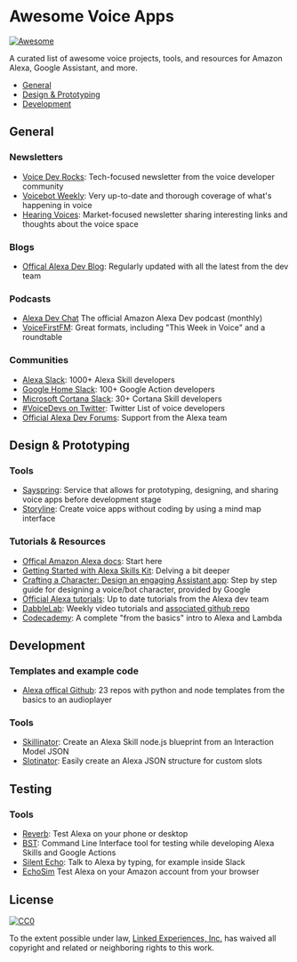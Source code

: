 # Awesome Voice Apps
[![Awesome](https://cdn.rawgit.com/sindresorhus/awesome/d7305f38d29fed78fa85652e3a63e154dd8e8829/media/badge.svg)](https://github.com/sindresorhus/awesome)


A curated list of awesome voice projects, tools, and resources for Amazon Alexa, Google Assistant, and more.

* [General](#general)
* [Design & Prototyping](#design--prototyping)
* [Development](#development)


## General

### Newsletters

* [Voice Dev Rocks](https://voicedev.rocks/): Tech-focused newsletter from the voice developer community
* [Voicebot Weekly](https://www.voicebot.ai/subscribe/): Very up-to-date and thorough coverage of what's happening in voice
* [Hearing Voices](https://www.getrevue.co/profile/hearingvoices): Market-focused newsletter sharing interesting links and thoughts about the voice space

### Blogs

* [Offical Alexa Dev Blog](https://developer.amazon.com/blogs/alexa/): Regularly updated with all the latest from the dev team


### Podcasts

* [Alexa Dev Chat](https://developer.amazon.com/alexa-skills-kit/developer-podcast) The official Amazon Alexa Dev podcast (monthly)
* [VoiceFirstFM](https://www.voicefirst.fm/): Great formats, including "This Week in Voice" and a roundtable

### Communities

* [Alexa Slack](http://www.alexaslack.com/): 1000+ Alexa Skill developers
* [Google Home Slack](http://googleslack.com/): 100+ Google Action developers
* [Microsoft Cortana Slack](http://bit.ly/2qRqHMw): 30+ Cortana Skill developers
* [#VoiceDevs on Twitter](https://twitter.com/jovotech/lists/voicedevs): Twitter List of voice developers
* [Official Alexa Dev Forums](https://forums.developer.amazon.com/spaces/165/index.html): Support from the Alexa team


## Design & Prototyping

### Tools

* [Sayspring](https://www.sayspring.com/): Service that allows for prototyping, designing, and sharing voice apps before development stage
* [Storyline](https://thestoryline.io): Create voice apps without coding by using a mind map interface


### Tutorials & Resources

* [Offical Amazon Alexa docs](https://developer.amazon.com/documentation): Start here
* [Getting Started with Alexa Skills Kit](https://developer.amazon.com/public/solutions/alexa/alexa-skills-kit/getting-started-guide): Delving a bit deeper
* [Crafting a Character: Design an engaging Assistant app](https://codelabs.developers.google.com/codelabs/conversation-design): Step by step guide for designing a voice/bot character, provided by Google
* [Official Alexa tutorials](https://developer.amazon.com/alexa-skills-kit/tutorials): Up to date tutorials from the Alexa dev team
* [DabbleLab](https://www.youtube.com/channel/UCfY-LopSxGekh9LruXLjffg/videos): Weekly video tutorials and [associated github repo](https://github.com/dabblelab)
* [Codecademy](https://www.codecademy.com/learn/learn-alexa-skills-kit): A complete "from the basics" intro to Alexa and Lambda


## Development

### Templates and example code

* [Alexa offical Github](https://github.com/alexa): 23 repos with python and node templates from the basics to an audioplayer

### Tools
* [Skillinator](https://skillinator.io/): Create an Alexa Skill node.js blueprint from an Interaction Model JSON
* [Slotinator](http://www.slotinator.io/): Easily create an Alexa JSON structure for custom slots


## Testing

### Tools

* [Reverb](https://reverb.ai/): Test Alexa on your phone or desktop
* [BST](https://bespoken.tools/bst): Command Line Interface tool for testing while developing Alexa Skills and Google Actions
* [Silent Echo](https://silentecho.bespoken.io/): Talk to Alexa by typing, for example inside Slack
* [EchoSim](https://echosim.io/) Test Alexa on your Amazon account from your browser


## License

[![CC0](http://mirrors.creativecommons.org/presskit/buttons/88x31/svg/cc-zero.svg)](https://creativecommons.org/publicdomain/zero/1.0/)

To the extent possible under law, [Linked Experiences, Inc.](https://www.jovo.tech) has waived all copyright and related or neighboring rights to this work.
